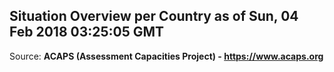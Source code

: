 ## Situation Overview per Country as of Sun, 04 Feb 2018 03:25:05 GMT

Source: **ACAPS (Assessment Capacities Project) - https://www.acaps.org**